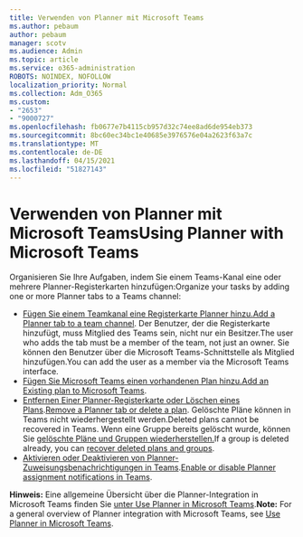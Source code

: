 ```yaml
---
title: Verwenden von Planner mit Microsoft Teams
ms.author: pebaum
author: pebaum
manager: scotv
ms.audience: Admin
ms.topic: article
ms.service: o365-administration
ROBOTS: NOINDEX, NOFOLLOW
localization_priority: Normal
ms.collection: Adm_O365
ms.custom:
- "2653"
- "9000727"
ms.openlocfilehash: fb0677e7b4115cb957d32c74ee8ad6de954eb373
ms.sourcegitcommit: 8bc60ec34bc1e40685e3976576e04a2623f63a7c
ms.translationtype: MT
ms.contentlocale: de-DE
ms.lasthandoff: 04/15/2021
ms.locfileid: "51827143"
---
```

# <a name="using-planner-with-microsoft-teams"></a><span data-ttu-id="8e918-102">Verwenden von Planner mit Microsoft Teams</span><span class="sxs-lookup"><span data-stu-id="8e918-102">Using Planner with Microsoft Teams</span></span>

<span data-ttu-id="8e918-103">Organisieren Sie Ihre Aufgaben, indem Sie einem Teams-Kanal eine oder mehrere Planner-Registerkarten hinzufügen:</span><span class="sxs-lookup"><span data-stu-id="8e918-103">Organize your tasks by adding one or more Planner tabs to a Teams channel:</span></span> 

- <span data-ttu-id="8e918-104">[Fügen Sie einem Teamkanal eine Registerkarte Planner hinzu.](https://support.office.com/article/62798a9f-e8f7-4722-a700-27dd28a06ee0#bkmk_addaplannertabtoateamchannel)</span><span class="sxs-lookup"><span data-stu-id="8e918-104">[Add a Planner tab to a team channel](https://support.office.com/article/62798a9f-e8f7-4722-a700-27dd28a06ee0#bkmk_addaplannertabtoateamchannel).</span></span> <span data-ttu-id="8e918-105">Der Benutzer, der die Registerkarte hinzufügt, muss Mitglied des Teams sein, nicht nur ein Besitzer.</span><span class="sxs-lookup"><span data-stu-id="8e918-105">The user who adds the tab must be a member of the team, not just an owner.</span></span> <span data-ttu-id="8e918-106">Sie können den Benutzer über die Microsoft Teams-Schnittstelle als Mitglied hinzufügen.</span><span class="sxs-lookup"><span data-stu-id="8e918-106">You can add the user as a member via the Microsoft Teams interface.</span></span>
- <span data-ttu-id="8e918-107">[Fügen Sie Microsoft Teams einen vorhandenen Plan hinzu.](https://techcommunity.microsoft.com/t5/Planner-Blog/Bringing-a-Plan-into-Microsoft-Teams/ba-p/57463)</span><span class="sxs-lookup"><span data-stu-id="8e918-107">[Add an Existing plan to Microsoft Teams](https://techcommunity.microsoft.com/t5/Planner-Blog/Bringing-a-Plan-into-Microsoft-Teams/ba-p/57463).</span></span>
- <span data-ttu-id="8e918-108">[Entfernen Einer Planner-Registerkarte oder Löschen eines Plans](https://support.office.com/article/62798a9f-e8f7-4722-a700-27dd28a06ee0#bkmk_removeaplannertabordeleteaplan).</span><span class="sxs-lookup"><span data-stu-id="8e918-108">[Remove a Planner tab or delete a plan](https://support.office.com/article/62798a9f-e8f7-4722-a700-27dd28a06ee0#bkmk_removeaplannertabordeleteaplan).</span></span> <span data-ttu-id="8e918-109">Gelöschte Pläne können in Teams nicht wiederhergestellt werden.</span><span class="sxs-lookup"><span data-stu-id="8e918-109">Deleted plans cannot be recovered in Teams.</span></span> <span data-ttu-id="8e918-110">Wenn eine Gruppe bereits gelöscht wurde, können Sie [gelöschte Pläne und Gruppen wiederherstellen.](https://blogs.msdn.microsoft.com/brismith/2017/03/29/microsoft-planner-now-you-can-recover-deleted-plans-and-groups)</span><span class="sxs-lookup"><span data-stu-id="8e918-110">If a group is deleted already, you can [recover deleted plans and groups](https://blogs.msdn.microsoft.com/brismith/2017/03/29/microsoft-planner-now-you-can-recover-deleted-plans-and-groups).</span></span>
- <span data-ttu-id="8e918-111">[Aktivieren oder Deaktivieren von Planner-Zuweisungsbenachrichtigungen in Teams](https://support.office.com/article/62798a9f-e8f7-4722-a700-27dd28a06ee0#bkmk_getplannerassignmentnotificationsinteams).</span><span class="sxs-lookup"><span data-stu-id="8e918-111">[Enable or disable Planner assignment notifications in Teams](https://support.office.com/article/62798a9f-e8f7-4722-a700-27dd28a06ee0#bkmk_getplannerassignmentnotificationsinteams).</span></span>

<span data-ttu-id="8e918-112">**Hinweis:** Eine allgemeine Übersicht über die Planner-Integration in Microsoft Teams finden Sie [unter Use Planner in Microsoft Teams](https://support.office.com/article/62798a9f-e8f7-4722-a700-27dd28a06ee0).</span><span class="sxs-lookup"><span data-stu-id="8e918-112">**Note:** For a general overview of Planner integration with Microsoft Teams, see [Use Planner in Microsoft Teams](https://support.office.com/article/62798a9f-e8f7-4722-a700-27dd28a06ee0).</span></span>